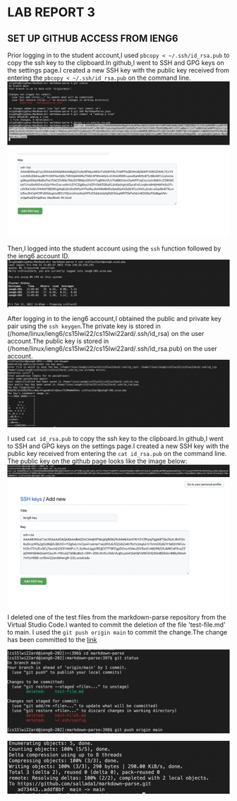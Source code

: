 # LAB REPORT 3
## SET UP GITHUB ACCESS FROM IENG6
Prior logging in to the student account,I used `pbcopy < ~/.ssh/id_rsa.pub` to copy the ssh key to the clipboard.In github,I went to SSH and GPG keys on the settings page.I created a new SSH key with the public key received from entering the `pbcopy < ~/.ssh/id_rsa.pub` on the command line.
![Image](priorlogin.png)

![Image](publickey.png)

Then,I logged into the student account using the `ssh` function followed by the ieng6 account ID. 
![Image](sshlogincommand.png)

After logging in to the ieng6 account,I obtained the public and private key pair using the `ssh keygen`.The private key is stored in (/home/linux/ieng6/cs15lwi22/cs15lwi22ard/.ssh/id_rsa) on the user account.The public key is stored in (/home/linux/ieng6/cs15lwi22/cs15lwi22ard/.ssh/id_rsa.pub) on the user account.
![Image](keygen.png)

I used `cat id_rsa.pub` to copy the ssh key to the clipboard.In github,I went to SSH and GPG keys on the settings page.I created a new SSH key with the public key received from entering the `cat id_rsa.pub` on the command line.
The public key on the github page looks like the image below:
![Image](cat.png)
![Image](ieng6key.png)
I deleted one of the test files from the markdown-parse repository from the Virtual Studio Code.I wanted to commit the deletion of the file 'test-file.md' to main. I used the `git push origin main` to commit the change.The change has been committed to the [link](https://github.com/sallada1/markdown-parse.git)

![Image](filedeletion.png)

![Image](ieng6output.png)

